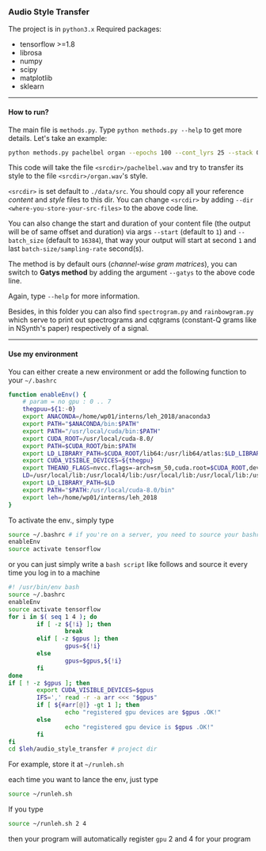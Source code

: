 ### Audio Style Transfer

The project is in `python3.x`
Required packages:
* tensorflow >=1.8
* librosa
* numpy
* scipy
* matplotlib
* sklearn

---
#### How to run?
The main file is `methods.py`. Type `python methods.py --help` to get more details.
Let's take an example:

```bash
python methods.py pachelbel organ --epochs 100 --cont_lyrs 25 --stack 0 --lambd 100 --gamma 0
``` 

This code will take the file `<srcdir>/pachelbel.wav` and try to transfer its style to the file `<srcdir>/organ.wav`'s style. 

`<srcdir>` is set default to `./data/src`. You should copy all your reference *content* and *style* files to this dir. You can change `<srcdir>` by adding `--dir <where-you-store-your-src-files>` to the above code line.

You can also change the start and duration of your content file (the output will be of same offset and duration) via args `--start` (default to `1`) and `--batch_size` (default to `16384`), 
that way your output will start at second `1` and last `batch-size/sampling-rate` second(s).

The method is by default ours (*channel-wise gram matrices*), you can switch to
**Gatys method** by adding the argument `--gatys` to the above code line.

Again, type `--help` for more information.

Besides, in this folder you can also find `spectrogram.py` and `rainbowgram.py` which serve to print out spectrograms and cqtgrams  (constant-Q grams like in NSynth's paper) respectively of a signal.

---
#### Use my environment
You can either create a new environment or add the following function to your `~/.bashrc`
```bash
function enableEnv() {
    # param = no gpu : 0 .. 7
    thegpuu=${1:-0}
    export ANACONDA=/home/wp01/interns/leh_2018/anaconda3
    export PATH="$ANACONDA/bin:$PATH"
    export PATH="/usr/local/cuda/bin:$PATH"
    export CUDA_ROOT=/usr/local/cuda-8.0/
    export PATH=$CUDA_ROOT/bin:$PATH
    export LD_LIBRARY_PATH=$CUDA_ROOT/lib64:/usr/lib64/atlas:$LD_LIBRARY_PATH:$$
    export CUDA_VISIBLE_DEVICES=${thegpu}
    export THEANO_FLAGS=nvcc.flags=-arch=sm_50,cuda.root=$CUDA_ROOT,device=gpu0$
    LD=/usr/local/lib:/usr/local4/lib:/usr/local/lib:/usr/local/lib:/usr/local2$
    export LD_LIBRARY_PATH=$LD
    export PATH="$PATH:/usr/local/cuda-8.0/bin"
    export leh=/home/wp01/interns/leh_2018
}
```

To activate the env., simply type
```bash
source ~/.bashrc # if you're on a server, you need to source your bashrc first
enableEnv
source activate tensorflow
```

or you can just simply write a `bash script` like follows and source it
every time you log in to a machine
```bash
#! /usr/bin/env bash
source ~/.bashrc
enableEnv
source activate tensorflow
for i in $( seq 1 4 ); do
        if [ -z ${!i} ]; then
                break
        elif [ -z $gpus ]; then
                gpus=${!i}
        else
                gpus=$gpus,${!i}
        fi
done
if [ ! -z $gpus ]; then
        export CUDA_VISIBLE_DEVICES=$gpus
        IFS=',' read -r -a arr <<< "$gpus"
        if [ ${#arr[@]} -gt 1 ]; then
                echo "registered gpu devices are $gpus .OK!"
        else
                echo "registered gpu device is $gpus .OK!"
        fi
fi
cd $leh/audio_style_transfer # project dir
```

For example, store it at `~/runleh.sh`

each time you want to lance the env, just type
```bash
source ~/runleh.sh
```

If you type
```bash
source ~/runleh.sh 2 4
```
then your program will automatically register `gpu` 2 and 4 for your program

